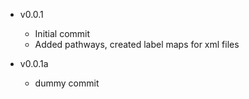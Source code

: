 + v0.0.1
    - Initial commit
    - Added pathways, created label maps for xml files

+ v0.0.1a
    - dummy commit